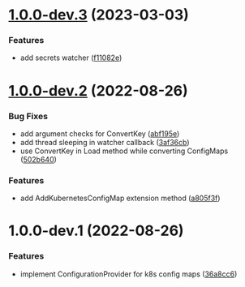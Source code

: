 # [1.0.0-dev.3](https://github.com/mckunda/KubernetesClient.Extensions.Configuration/compare/v1.0.0-dev.2...v1.0.0-dev.3) (2023-03-03)


### Features

* add secrets watcher ([f11082e](https://github.com/mckunda/KubernetesClient.Extensions.Configuration/commit/f11082e9ad26275c6af74aa25e96ab4327c7f0bb))

# [1.0.0-dev.2](https://github.com/mckunda/KubernetesClient.Extensions.Configuration/compare/v1.0.0-dev.1...v1.0.0-dev.2) (2022-08-26)


### Bug Fixes

* add argument checks for ConvertKey ([abf195e](https://github.com/mckunda/KubernetesClient.Extensions.Configuration/commit/abf195e330a89a96d15c9c3ca9baaf4cf2a27dac))
* add thread sleeping in watcher callback ([3af36cb](https://github.com/mckunda/KubernetesClient.Extensions.Configuration/commit/3af36cbd6e41ee84b950c225d5ddfcd94283b588))
* use ConvertKey in Load method while converting ConfigMaps ([502b640](https://github.com/mckunda/KubernetesClient.Extensions.Configuration/commit/502b640dab0d66c4a8560a3965144f1ea09d8031))


### Features

* add AddKubernetesConfigMap extension method ([a805f3f](https://github.com/mckunda/KubernetesClient.Extensions.Configuration/commit/a805f3f11c8fb18dc8f0c800df29a1fc05e2e393))

# 1.0.0-dev.1 (2022-08-26)


### Features

* implement ConfigurationProvider for k8s config maps ([36a8cc6](https://github.com/mckunda/KubernetesClient.Extensions.Configuration/commit/36a8cc6b4ca505bb44d4b449e87bbf01f7a995e8))
